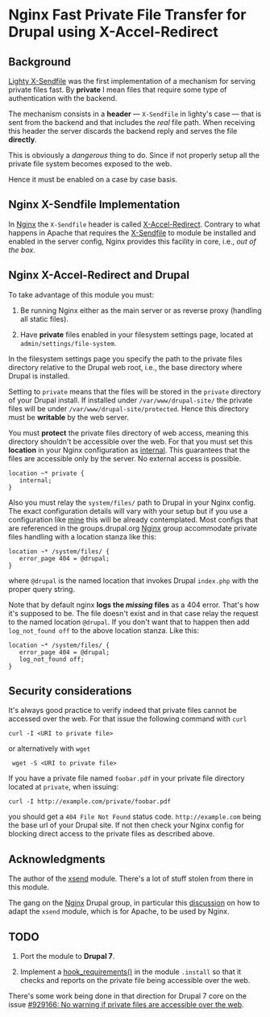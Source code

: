 # Nginx Fast Private File Transfer for Drupal using X-Accel-Redirect 


## Background

[Lighty X-Sendfile](http://blog.lighttpd.net/articles/2006/07/02/x-sendfile
"Lighty's life blog post on X-Sendfile")
was the first implementation of a mechanism for serving private files
fast. By **private** I mean files that require some type of
authentication with the backend. 

The mechanism consists in a **header** &mdash; `X-Sendfile` in
lighty's case &mdash; that is sent from the backend
and that includes the _real_ file path. When receiving this header the
server discards the backend reply and serves the file **directly**.

This is obviously a _dangerous_ thing to do. Since if not properly
setup all the private file system becomes exposed to the web.

Hence it must be enabled on a case by case basis.

## Nginx X-Sendfile Implementation

In [Nginx](http://wiki.nginx.org "Nginx Wiki") the `X-Sendfile` header is called
[X-Accel-Redirect](http://wiki.nginx.org/XSendfile "Nginx
implementation of X-Sendfile"). Contrary to what
happens in Apache that requires the
[X-Sendfile](https://tn123.org/mod_xsendfile/ "Apache X-Sendfile") to module be installed
and enabled in the server config, Nginx provides this facility in
core, i.e., _out of the box_.


## Nginx X-Accel-Redirect and Drupal

To take advantage of this module you must:

 1. Be running Nginx either as the main server or as reverse proxy
    (handling all static files).
    
 2. Have **private** files enabled in your filesystem settings page,
    located at `admin/settings/file-system`.
    
In the filesystem settings page you specify the path to the private
files directory relative to the Drupal web root, i.e., the base
directory where Drupal is installed.

Setting to `private` means that the files will be stored in the
`private` directory of your Drupal install. If installed under
`/var/www/drupal-site/` the private files will be under
`/var/www/drupal-site/protected`. Hence this directory must be
**writable** by the web server.

You must **protect** the private files directory of web access,
meaning this directory shouldn't be accessible over the web. For that
you must set this **location** in your Nginx configuration as
[internal](http://wiki.nginx.org/NginxHttpCoreModule#internal). This
guarantees that the files are accessible only by the server. No
external access is possible.

  
    location ~* private {
       internal;  
    }    
    
Also you must relay the `system/files/` path to Drupal in your Nginx
config. The exact configuration details will vary with your setup but
if you use a configuration like
[mine](https://github.com/perusio/drupal-with-nginx "My Nginx config
on github") this will be already contemplated. Most configs that are
referenced in the groups.drupal.org
[Nginx](http://groups.drupal.org/nginx) group accommodate private
files handling with a location stanza like this:

    location ~* /system/files/ {
       error_page 404 = @drupal;
    }

where `@drupal` is the named location that invokes Drupal
`index.php` with the proper query string.

Note that by default nginx **logs the _missing_ files** as a 404
error. That's how it's supposed to be. The file doesn't exist and in
that case relay the request to the named location `@drupal`. If 
you don't want that to happen then add `log_not_found off` to the
above location stanza. Like this:

    location ~* /system/files/ {
       error_page 404 = @drupal;
       log_not_found off;
    }



## Security considerations

It's always good practice to verify indeed that private files cannot
be accessed over the web. For that issue the following command with
`curl`

    curl -I <URI to private file>
    
or alternatively with `wget`
     
     wget -S <URI to private file>
 
If you have a private file named `foobar.pdf` in your private file
directory located at `private`, when issuing:
 
    curl -I http://example.com/private/foobar.pdf

you should get a `404 File Not Found` status
code. `http://example.com` being the base url of your Drupal site.
If not then check your Nginx config for blocking direct access to the
private files as described above.
 
 
## Acknowledgments

The author of the [xsend](http://drupal.org/project/xsend "xsend
Drupal module") module. There's a lot of stuff stolen from there in
this module.

The gang on the [Nginx](http://groups.drupal.org/nginx) Drupal group,
in particular this [discussion](http://groups.drupal.org/node/36892)
on how to adapt the `xsend` module, which is for Apache, to be used by
Nginx.
 
 
## TODO 

 1. Port the module to **Drupal 7**.
 
 2. Implement a [hook_requirements()](http://api.drupal.org/api/drupal/developer--hooks--install.php/function/hook_requirements/6
"Drupal 6 API hook requirements") in the module `.install` so that it
checks and reports on the private file being accessible over the web.


   There's some work being done in that direction for Drupal 7 core on
   the issue [#929166: No warning if private files are accessible over the web](http://drupal.org/node/929166).

